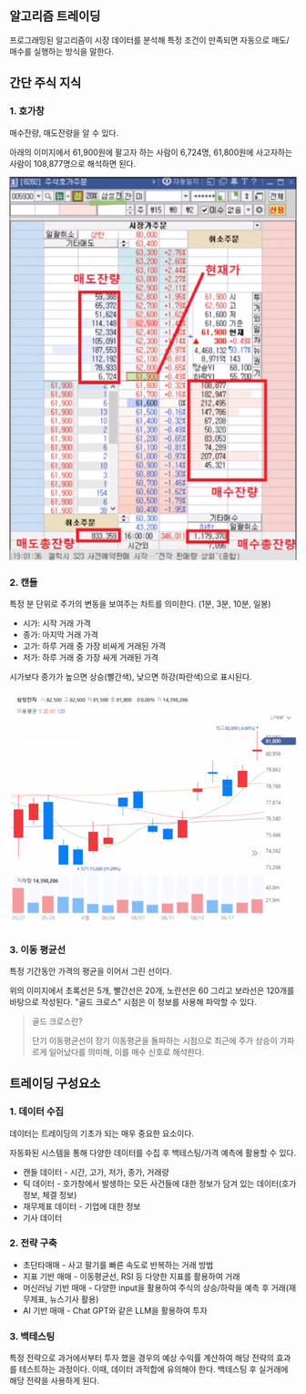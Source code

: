 ## 알고리즘 트레이딩
프로그래밍된 알고리즘이 시장 데이터를 분석해 특정 조건이 만족되면 자동으로 매도/매수를 실행하는 방식을 말한다. 

## 간단 주식 지식

### 1. 호가창
매수잔량, 매도잔량을 알 수 있다. 

아래의 이미지에서 61,900원에 팔고자 하는 사람이 6,724명, 61,800원에 사고자하는 사람이 108,877명으로 해석하면 된다.

![호가창 예시 이미지](price.png)



### 2. 캔들

특정 분 단위로 주가의 변동을 보여주는 차트를 의미한다. (1분, 3분, 10분, 일봉)
- 시가: 시작 거래 가격
- 종가: 마지막 거래 가격
- 고가: 하루 거래 중 가장 비싸게 거래된 가격
- 저가: 하루 거래 중 가장 싸게 거래된 가격

시가보다 종가가 높으면 상승(빨간색), 낮으면 하강(파란색)으로 표시된다.

![캔들 예시 이미지](graph.png)


### 3. 이동 평균선
특정 기간동안 가격의 평균을 이어서 그린 선이다.

위의 이미지에서 초록선은 5개, 빨간선은 20개, 노란선은 60 그리고 보라선은 120개를 바탕으로 작성된다. 
"골드 크로스" 시점은 이 정보를 사용해 파악할 수 있다.

> 골드 크로스란?
> 
> 단기 이동평균선이 장기 이동평균을 돌파하는 시점으로 최근에 주가 상승이 가파르게 일어났다를 의미해, 이를 매수 신호로 해석한다.

## 트레이딩 구성요소

### 1. 데이터 수집

데이터는 트레이딩의 기초가 되는 매우 중요한 요소이다. 

자동화된 시스템을 통해 다양한 데이터를 수집 후 백테스팅/가격 예측에 활용할 수 있다.
- 캔들 데이터 - 시간, 고가, 저가, 종가, 거래량
- 틱 데이터 - 호가창에서 발생하는 모든 사건들에 대한 정보가 담겨 있는 데이터(호가정보, 체결 정보)
- 재무제표 데이터 - 기업에 대한 정보
- 기사 데이터

### 2. 전략 구축
- 초단타매매 - 사고 팔기를 빠른 속도로 반복하는 거래 방법
- 지표 기반 매매 - 이동평균선, RSI 등 다양한 지표를 활용하여 거래
- 머신러닝 기반 매매 - 다양한 input을 활용하여 주식의 상승/하락을 예측 후 거래(재무제표, 뉴스기사 활용)
- AI 기반 매매 - Chat GPT와 같은 LLM을 활용하여 투자

### 3. 백테스팅

특정 전략으로 과거에서부터 투자 했을 경우의 예상 수익률 계산하여 해당 전략의 효과를 테스트하는 과정이다. 이때, 데이터 과적합에 유의해야 한다. 백테스팅 후 실거래에 해당 전략을 사용하게 된다.





